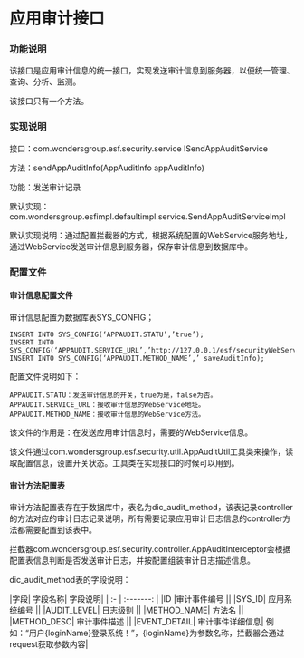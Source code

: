 # 应用审计接口

### 功能说明

该接口是应用审计信息的统一接口，实现发送审计信息到服务器，以便统一管理、查询、分析、监测。

该接口只有一个方法。

### 实现说明

接口：com.wondersgroup.esf.security.service ISendAppAuditService

方法：sendAppAuditInfo(AppAuditInfo appAuditInfo)

功能：发送审计记录

默认实现：com.wondersgroup.esfimpl.defaultimpl.service.SendAppAuditServiceImpl

默认实现说明：通过配置拦截器的方式，根据系统配置的WebService服务地址，通过WebService发送审计信息到服务器，保存审计信息到数据库中。

### 配置文件

#### 审计信息配置文件

审计信息配置为数据库表SYS_CONFIG；

```[sql]
INSERT INTO SYS_CONFIG(‘APPAUDIT.STATU’,’true’); 
INSERT INTO SYS_CONFIG(‘APPAUDIT.SERVICE_URL’,’http://127.0.0.1/esf/securityWebService’);
INSERT INTO SYS_CONFIG(‘APPAUDIT.METHOD_NAME’,’ saveAuditInfo);
```

配置文件说明如下：

```[properties]
APPAUDIT.STATU：发送审计信息的开关，true为是，false为否。
APPAUDIT.SERVICE_URL：接收审计信息的WebService地址。
APPAUDIT.METHOD_NAME：接收审计信息的WebService方法。
```

该文件的作用是：在发送应用审计信息时，需要的WebService信息。

该文件通过com.wondersgroup.esf.security.util.AppAuditUtil工具类来操作，读取配置信息，设置开关状态。工具类在实现接口的时候可以用到。

#### 审计方法配置表

审计方法配置表存在于数据库中，表名为dic_audit_method，该表记录controller的方法对应的审计日志记录说明，所有需要记录应用审计日志信息的controller方法都需要配置到该表中。

拦截器com.wondersgroup.esf.security.controller.AppAuditInterceptor会根据配置表信息判断是否发送审计日志，并按配置组装审计日志描述信息。

dic_audit_method表的字段说明：

|字段|	字段名称|	字段说明|
| :- | :-------: |
|ID	|审计事件编号	||
|SYS_ID|	应用系统编号	||
|AUDIT_LEVEL|	日志级别	||
|METHOD_NAME|	方法名	||
|METHOD_DESC|	审计事件描述	||
|EVENT_DETAIL|	审计事件详细信息|	例如：“用户{loginName}登录系统！”，{loginName}为参数名称，拦截器会通过request获取参数内容|

